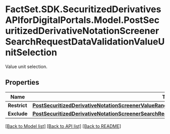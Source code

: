 # FactSet.SDK.SecuritizedDerivativesAPIforDigitalPortals.Model.PostSecuritizedDerivativeNotationScreenerSearchRequestDataValidationValueUnitSelection
Value unit selection.

## Properties

Name | Type | Description | Notes
------------ | ------------- | ------------- | -------------
**Restrict** | [**PostSecuritizedDerivativeNotationScreenerValueRangesGetRequestDataValidationValueUnitSelectionRestrict**](PostSecuritizedDerivativeNotationScreenerValueRangesGetRequestDataValidationValueUnitSelectionRestrict.md) |  | [optional] 
**Exclude** | [**PostSecuritizedDerivativeNotationScreenerSearchRequestDataValidationValueUnitSelectionExclude**](PostSecuritizedDerivativeNotationScreenerSearchRequestDataValidationValueUnitSelectionExclude.md) |  | [optional] 

[[Back to Model list]](../README.md#documentation-for-models) [[Back to API list]](../README.md#documentation-for-api-endpoints) [[Back to README]](../README.md)

